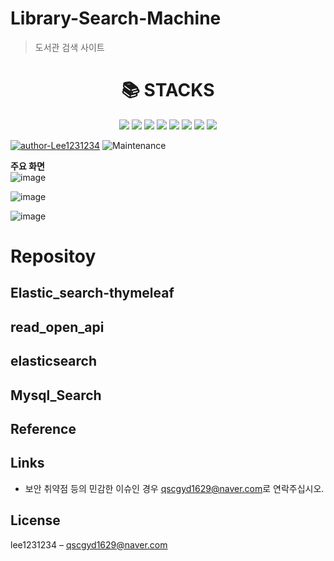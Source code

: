 
# Library-Search-Machine
> 도서관 검색 사이트

<div align=center><h1>📚 STACKS</h1></div>

<div align=center> 
 <img src="https://img.shields.io/badge/java-007396?style=for-the-badge&logo=java&logoColor=white">
 <img src="https://img.shields.io/badge/html5-E34F26?style=for-the-badge&logo=html5&logoColor=white">
 <img src="https://img.shields.io/badge/javascript-F7DF1E?style=for-the-badge&logo=javascript&logoColor=black">
 <img src="https://img.shields.io/badge/mysql-4479A1?style=for-the-badge&logo=mysql&logoColor=white">
 <img src="https://img.shields.io/badge/mongoDB-47A248?style=for-the-badge&logo=MongoDB&logoColor=white">
 <img src="https://img.shields.io/badge/springboot-6DB33F?style=for-the-badge&logo=springboot&logoColor=white">
 <img src="https://img.shields.io/badge/elasticsearch-005571?style=for-the-badge&logo=elasticsearch&logoColor=white">
  <img src="https://img.shields.io/badge/redis-A41E11?style=for-the-badge&logo=redis&logoColor=white">
</div>


[![author-Lee1231234](https://img.shields.io/badge/author-lee1231234-blue.svg)](https://github.com/lee123134/)
![Maintenance](https://img.shields.io/badge/Maintained%3F-yes-green.svg)



**주요 화면**  
![image](https://user-images.githubusercontent.com/32947395/197118591-eea58299-82eb-4866-8ea0-b1e0009f7abf.png)

![image](https://user-images.githubusercontent.com/32947395/197118789-a588cddb-761d-4027-a658-1bef92890346.png)

![image](https://user-images.githubusercontent.com/32947395/197118847-1810d82c-cdf6-462e-8f65-5a5b6dcfdc1e.png)


# Repositoy


## Elastic_search-thymeleaf

## read_open_api

## elasticsearch 

## Mysql_Search




## Reference


## Links

  - 보안 취약점 등의 민감한 이슈인 경우 [qscgyd1629@naver.com](qscgyd1629@naver.com)로 연락주십시오. 

  
## License
lee1231234 – [qscgyd1629@naver.com](qscgyd1629@naver.com)  


